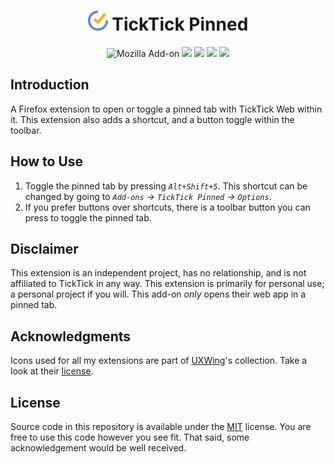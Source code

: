 <h1 align=center><img src="./icons/32x32.png" width="32" height="32" /> TickTick Pinned</h1>

<p align=center>
<img alt="Mozilla Add-on" src="https://img.shields.io/amo/v/    {d171bf3e-5cff-4e28-b42e-4b0956d2d1b2}  ">
<img src="https://img.shields.io/amo/rating/    {d171bf3e-5cff-4e28-b42e-4b0956d2d1b2}  " />
<img src="https://img.shields.io/amo/dw/    {d171bf3e-5cff-4e28-b42e-4b0956d2d1b2}  " />
<img src="https://img.shields.io/amo/users/    {d171bf3e-5cff-4e28-b42e-4b0956d2d1b2}  " />
<img src="https://img.shields.io/github/license/semanticdata/firefox-ticktick-pinned" />
</p>

## Introduction

A Firefox extension to open or toggle a pinned tab with TickTick Web within it. This extension also adds a shortcut, and a button toggle within the toolbar.

## How to Use

1. Toggle the pinned tab by pressing _`Alt+Shift+5`_. This shortcut can be changed by going to _`Add-ons` → `TickTick Pinned` → `Options`_.
2. If you prefer buttons over shortcuts, there is a toolbar button you can press to toggle the pinned tab.

## Disclaimer

This extension is an independent project, has no relationship, and is not affiliated to TickTick in any way. This extension is primarily for personal use; a personal project if you will. This add-on <i>only</i> opens their web app in a pinned tab.

## Acknowledgments

Icons used for all my extensions are part of <a href="https://uxwing.com/">UXWing</a>'s collection. Take a look at their <a href="https://uxwing.com/license">license</a>.

## License

Source code in this repository is available under the [MIT](LICENSE) license. You are free to use this code however you see fit. That said, some acknowledgement would be well received.
